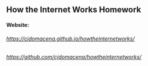 ## How the Internet Works Homework
#### Website:
###### https://cjdomacena.github.io/howtheinternetworks/
###### https://github.com/cjdomacena/howtheinternetworks/